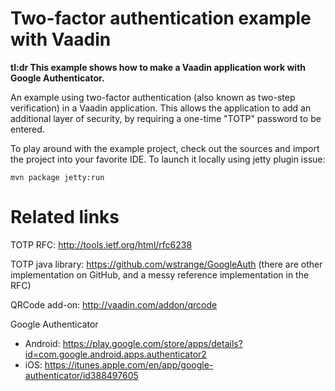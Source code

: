 Two-factor authentication example with Vaadin
=======
**tl:dr This example shows how to make a Vaadin application work with Google Authenticator.**

An example using two-factor authentication (also known as two-step verification) in a Vaadin application. This allows the application to add an additional layer of security, by requiring a one-time "TOTP" password to be entered.

To play around with the example project, check out the sources and import the project into your favorite IDE. To launch it locally using jetty plugin issue:

```
mvn package jetty:run
```


Related links
===
TOTP RFC: http://tools.ietf.org/html/rfc6238

TOTP java library: https://github.com/wstrange/GoogleAuth
(there are other implementation on GitHub, and a messy reference implementation in the RFC)

QRCode add-on: http://vaadin.com/addon/qrcode

Google Authenticator
  - Android: https://play.google.com/store/apps/details?id=com.google.android.apps.authenticator2
  - iOS: https://itunes.apple.com/en/app/google-authenticator/id388497605
